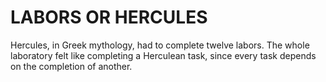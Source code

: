 # **LABORS OR HERCULES**

Hercules, in Greek mythology, had to complete twelve labors. The whole laboratory felt like completing a Herculean task, since every task depends on the completion of another.
